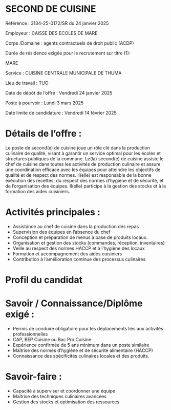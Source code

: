 # SECOND DE CUISINE

Référence : 3134-25-0172/SR du 24 janvier 2025

Employeur : CAISSE DES ECOLES DE MARE

Corps /Domaine : agents contractuels de droit public (ACDP)

Durée de résidence exigée pour le recrutement sur titre (1):

MARE

Service : CUISINE CENTRALE MUNICIPALE DE THUMA

Lieu de travail : TUO

Date de dépôt de l’offre : Vendredi 24 janvier 2025

Poste à pourvoir : Lundi 3 mars 2025

Date limite de candidature : Vendredi 14 février 2025

# Détails de l’offre :

Le poste de second(e) de cuisine joue un rôle clé dans la production culinaire de qualité, visant à garantir un service optimal pour les écoles et structures publiques de la commune. Le(la) second(e) de cuisine assiste le chef de cuisine dans toutes les activités de production culinaire et assure une coordination efficace avec les équipes pour atteindre les objectifs de qualité et de respect des normes. Il(elle) est responsable de la bonne exécution des recettes, du respect des normes d’hygiène et de sécurité, et de l’organisation des équipes. Il(elle) participe à la gestion des stocks et à la formation des aides cuisiniers.

# Activités principales :

- Assistance au chef de cuisine dans la production des repas
- Supervision des équipes en l’absence du chef
- Conception et préparation de menus à base de produits locaux.
- Organisation et gestion des stocks (commandes, réception, inventaires)
- Veille au respect des normes HACCP et à l’hygiène des locaux
- Formation et accompagnement des aides cuisiniers
- Contribution à l’amélioration continue des processus culinaires

# Profil du candidat

# Savoir / Connaissance/Diplôme exigé :

- Permis de conduire obligatoire pour les déplacements liés aux activités professionnelles
- CAP, BEP Cuisine ou Bac Pro Cuisine
- Expérience confirmée de 5 ans minimum dans un poste similaire
- Maîtrise des normes d’hygiène et de sécurité alimentaire (HACCP)
- Connaissance des spécificités culinaires locales et des produits.

# Savoir-faire :

- Capacité à superviser et coordonner une équipe
- Maîtrise des techniques culinaires avancées
- Gestion des stocks et optimisation des ressources